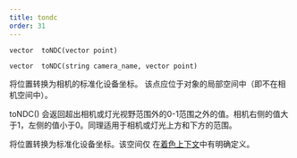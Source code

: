 ```yaml
---
title: tondc
order: 31
---
```

`vector  toNDC(vector point)`

`vector  toNDC(string camera_name, vector point)`

将位置转换为相机的标准化设备坐标。
该点应位于对象的局部空间中（即不在相机空间中）。

toNDC() 会返回超出相机或灯光视野范围外的0-1范围之外的值。相机右侧的值大于1，左侧的值小于0。同理适用于相机或灯光上方和下方的范围。

将位置转换为标准化设备坐标。该空间仅
在[着色上下文](../contexts/shading_contexts.html)中有明确定义。
